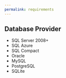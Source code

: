 ```yaml
---
permalink: requirements
---
```


## Database Provider

- SQL Server 2008+
- SQL Azure
- SQL Compact
- Oracle
- MySQL
- PostgreSQL
- SQLite

